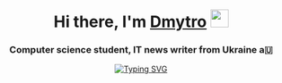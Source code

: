 <h1 align="center">Hi there, I'm <a href="https://www.linkedin.com/in/dmytro-kupets/" target="_blank">Dmytro</a> 
    <img src="https://github.com/blackcater/blackcater/raw/main/images/Hi.gif" height="32" alt=""/></h1>
<h3 align="center">Computer science student, IT news writer from Ukraine a🇺</h3>

<p align="center">
    <a href="https://git.io/typing-svg">
        <img src="https://readme-typing-svg.demolab.com?font=Fira+Code&duration=4500&pause=500&random=false&width=350&lines=Java+Developer;Trainee+Senior+Java+Developer" alt="Typing SVG" />
    </a>
</p>


